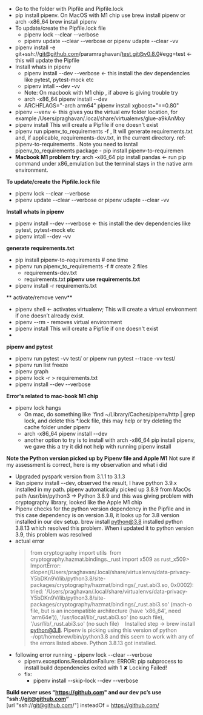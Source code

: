 - Go to the folder with Pipfile and Pipfile.lock
- pip install pipenv. On MacOS  with M1 chip use brew install pipenv or  arch -x86_64 brew install pipenv
- To update/create the Pipfile.lock file
  - pipenv lock --clear --verbose 
  - pipenv update --clear --verbose or pipenv udapte --clear -vv
- pipenv install -e git+ssh://git@github.com/paramraghavan/test.git@v0.8.0#egg=test ← this will update the Pipfile
- Install whats in pipenv
  - pipenv install --dev --verbose ← this install the dev dependencies like pytest, pytest-mock etc
  - pipenv intall --dev -vv
  - Note: On macbook with M1 chip , if above is giving trouble try
  - arch -x86_64 pipenv install --dev
  - ARCHFLAGS="-arch arm64" pipenv install xgboost="==0.80"
- pipenv --venv ← this gives you the virtual env folder location, for example /Users/praghavan/.local/share/virtualenvs/glue-a9kAnMxy
- pipenv install <package> This will create a Pipfile if one doesn't exist
- pipenv run pipenv_to_requirements -f , It will generate requirements.txt and, if applicable, requirements-dev.txt, in the current directory. ref: pipenv-to-requirements . Note you need to isntall pipenv_to_requirements package - pip install pipenv-to-requiremen
- **Macbook M1 problem try**: arch -x86_64 pip install pandas ← run pip command under x86_emulation but the terminal stays in the native arm environment.

**To update/create the Pipfile.lock file**
- pipenv lock --clear --verbose 
- pipenv update --clear --verbose or pipenv udapte --clear -vv

**Install whats in pipenv**
- pipenv install --dev --verbose ← this install the dev dependencies like pytest, pytest-mock etc
- pipenv intall --dev -vv

**generate requirements.txt**
- pip install pipenv-to-requirements # one time 
- pipenv run pipenv_to_requirements -f # create 2 files
  - requirements-dev.txt 
  - requirements.txt 
**pipenv use requirements.txt**
 - pipenv install -r requirements.txt

** activate/remove venv**
- pipenv shell  ← activates  virtualenv; This will create a virtual environment if one doesn’t already exist.
- pipenv --rm - removes virtual environment
- pipenv install <package> This will create a Pipfile if one doesn't exist
- 
**pipenv and pytest**
* pipenv run pytest -vv test/ or pipenv run pytest --trace -vv test/ 
* pipenv run list freeze
* pipenv graph
* pipenv lock -r > requirements.txt
* pipenv install --dev --verbose

**Error's related to mac-book M1 chip**
* pipenv lock hangs
    * On mac, do something like 'find ~/Library/Caches/pipenv/http | grep lock, and delete this *.lock  file, this may help or try deleting the cache folder under pipenv
    * arch -x86_64 pipenv install --dev
    * another option to try is to  install with arch -x86_64 pip install pipenv, we gave this a try it did not help with running pipenv install
 
**Note the Python version picked up by Pipenv file and Apple M1**
Not sure if my assessment  is correct, here is my observation and what i did
* Upgraded pyspark version from 3.1.1 to 3.1.3
* Ran pipenv install --dev, observed the result, I have python 3.9.x installed in my path. pipenv automatically picked up 3.8.9 from MacOs  path /usr/bin/python3 → Python 3.8.9 and this was giving problem with cryptography library, looked like the Apple M1 chip
* Pipenv checks for the python version dependency in the Pipfile and  in this case dependency is on version 3.8, it looks up for 3.8 version installed in our dev setup.  brew install python@3.8 installed python 3.8.13 which resolved this problem. When i updated it to python version 3.9, this problem was resolved 
* actual error
    > from cryptography import utils       from cryptography.hazmat.bindings._rust import x509 as rust_x509> ImportError: dlopen(/Users/praghavan/.local/share/virtualenvs/data-privacy-Y5bDKn9V/lib/python3.8/site-packages/cryptography/hazmat/bindings/_rust.abi3.so, 0x0002): tried: '/Users/praghavan/.local/share/virtualenvs/data-privacy-Y5bDKn9V/lib/python3.8/site-packages/cryptography/hazmat/bindings/_rust.abi3.so' (mach-o file, but is an incompatible architecture (have 'x86_64', need 'arm64e')), '/usr/local/lib/_rust.abi3.so' (no such file), '/usr/lib/_rust.abi3.so' (no such file)   
 Installed step → brew install python@3.8. Pipenv is picking using this version of python -/opt/homebrew/bin/python3.8 and this seem to work with any of the errors listed above. Python 3.8.13 got installed.
* following error running - pipenv lock --clear --verbose
    * pipenv.exceptions.ResolutionFailure: ERROR: pip subprocess to install build dependencies exited with 1 ✘ Locking Failed!
    * fix: 
        * pipenv install --skip-lock --dev --verbose
     
**Build server uses “https://github.com" and our dev pc’s  use “ssh://git@github.com”**  
[url "ssh://git@github.com/"]
	insteadOf = https://github.com/
  
